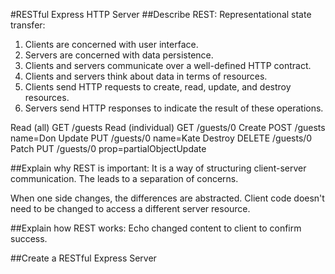 #RESTful Express HTTP Server
##Describe REST:
Representational state transfer:
1. Clients are concerned with user interface.
2. Servers are concerned with data persistence.
3. Clients and servers communicate over a well-defined HTTP contract.
4. Clients and servers think about data in terms of resources.
5. Clients send HTTP requests to create, read, update, and destroy resources.
6. Servers send HTTP responses to indicate the result of these operations.

Read (all)        GET     /guests
Read (individual) GET     /guests/0
Create            POST    /guests name=Don
Update            PUT     /guests/0 name=Kate
Destroy           DELETE  /guests/0
Patch             PUT     /guests/0 prop=partialObjectUpdate

##Explain why REST is important:
It is a way of structuring client-server communication. The leads to a separation of concerns.

When one side changes, the differences are abstracted. Client code doesn't need to be changed to access a different server resource.

##Explain how REST works:
Echo changed content to client to confirm success.

##Create a RESTful Express Server
